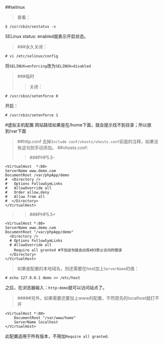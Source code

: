 ##selinux
>查看：
>	
	$ /usr/sbin/sestatus -v
SELinux status: enabled就表示开启状态。
>###永久关闭：
>
	# vi /etc/selinux/config 
将`SELINUX=enforcing`改为`SELINUX=disabled`
>###临时
>>关闭：
>>
	# /usr/sbin/setenforce 0    
开启：
>>	
	# /usr/sbin/setenforce 1

#虚拟主机配置
网站路径如果是在/home下面，就会提示找不到目录；所以放到/var下面
>##http.conf
去掉`Include conf/vhosts/vhosts.conf`前面的注释，如果没有这句则手动添加。 
>##vhosts.conf:
>>###PHP5.5-
>>
	<VirtualHost  *:80>
	ServerName www.demo.com
	DocumentRoot /var/phpApp/demo
    #  <Directory />
    #   Options FollowSymLinks
    #   AllowOverride all
    #   Order allow,deny
    #   Allow from all 
    #  </Directory>
	</VirtualHost>
>>###PHP5.5+
>>
	<VirtualHost *:80>
	ServerName www.demo.com
	DocumentRoot "/var/phpApp/demo"
      <Directory />
      # Options FollowSymLinks
      # AllowOverride all
        Require all granted #不加这句就会出现403禁止访问的错误 
      </Directory>
	</VirtualHost>

>如果是配置的本地域名，则还需要在host加上`ServerName`的值：
>
	# echo 127.0.0.1 demo >> /etc/host
之后，在浏览器输入：`http:demo`就可以访问站点了。

>#####另外，如果需要还要加上www的配置，不然原先的localhost就打不开
>
	<VirtualHost *:80>    
    	DocumentRoot "/var/www/home"
    	ServerName localhost    
	</VirtualHost>
此配置适用于所有版本，不用加`Require all granted`.